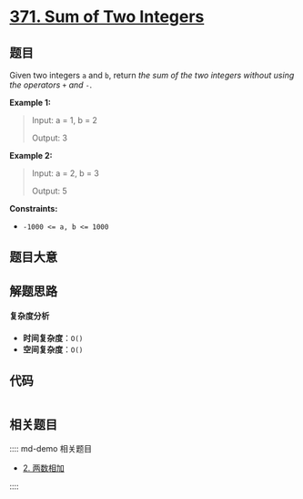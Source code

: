 # [371. Sum of Two Integers](https://leetcode.com/problems/sum-of-two-integers/)

## 题目

Given two integers `a` and `b`, return _the sum of the two integers without
using the operators_ `+` _and_ `-`.

**Example 1:**

> Input: a = 1, b = 2
>
> Output: 3

**Example 2:**

> Input: a = 2, b = 3
>
> Output: 5

**Constraints:**

- `-1000 <= a, b <= 1000`

## 题目大意

## 解题思路

#### 复杂度分析

- **时间复杂度**：`O()`
- **空间复杂度**：`O()`

## 代码

```javascript

```

## 相关题目

:::: md-demo 相关题目

- [2. 两数相加](./0002.md)

::::
